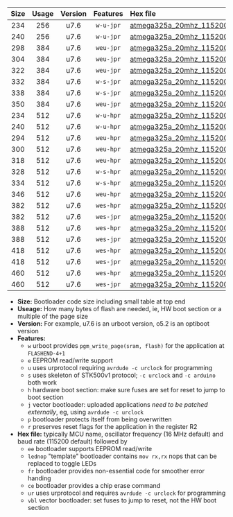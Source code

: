 |Size|Usage|Version|Features|Hex file|
|:-:|:-:|:-:|:-:|:--|
|234|256|u7.6|`w-u-jpr`|[atmega325a_20mhz_115200bps_ur_vbl.hex](https://raw.githubusercontent.com/stefanrueger/urboot/main//atmega325a_20mhz_115200bps_ur_vbl.hex)|
|240|256|u7.6|`w-u-jpr`|[atmega325a_20mhz_115200bps_lednop_ur_vbl.hex](https://raw.githubusercontent.com/stefanrueger/urboot/main//atmega325a_20mhz_115200bps_lednop_ur_vbl.hex)|
|298|384|u7.6|`weu-jpr`|[atmega325a_20mhz_115200bps_ee_ur_vbl.hex](https://raw.githubusercontent.com/stefanrueger/urboot/main//atmega325a_20mhz_115200bps_ee_ur_vbl.hex)|
|304|384|u7.6|`weu-jpr`|[atmega325a_20mhz_115200bps_ee_lednop_ur_vbl.hex](https://raw.githubusercontent.com/stefanrueger/urboot/main//atmega325a_20mhz_115200bps_ee_lednop_ur_vbl.hex)|
|322|384|u7.6|`weu-jpr`|[atmega325a_20mhz_115200bps_ee_lednop_fr_ur_vbl.hex](https://raw.githubusercontent.com/stefanrueger/urboot/main//atmega325a_20mhz_115200bps_ee_lednop_fr_ur_vbl.hex)|
|332|384|u7.6|`w-s-jpr`|[atmega325a_20mhz_115200bps_vbl.hex](https://raw.githubusercontent.com/stefanrueger/urboot/main//atmega325a_20mhz_115200bps_vbl.hex)|
|338|384|u7.6|`w-s-jpr`|[atmega325a_20mhz_115200bps_lednop_vbl.hex](https://raw.githubusercontent.com/stefanrueger/urboot/main//atmega325a_20mhz_115200bps_lednop_vbl.hex)|
|350|384|u7.6|`weu-jpr`|[atmega325a_20mhz_115200bps_ee_lednop_fr_ce_ur_vbl.hex](https://raw.githubusercontent.com/stefanrueger/urboot/main//atmega325a_20mhz_115200bps_ee_lednop_fr_ce_ur_vbl.hex)|
|234|512|u7.6|`w-u-hpr`|[atmega325a_20mhz_115200bps_ur.hex](https://raw.githubusercontent.com/stefanrueger/urboot/main//atmega325a_20mhz_115200bps_ur.hex)|
|240|512|u7.6|`w-u-hpr`|[atmega325a_20mhz_115200bps_lednop_ur.hex](https://raw.githubusercontent.com/stefanrueger/urboot/main//atmega325a_20mhz_115200bps_lednop_ur.hex)|
|294|512|u7.6|`weu-hpr`|[atmega325a_20mhz_115200bps_ee_ur.hex](https://raw.githubusercontent.com/stefanrueger/urboot/main//atmega325a_20mhz_115200bps_ee_ur.hex)|
|300|512|u7.6|`weu-hpr`|[atmega325a_20mhz_115200bps_ee_lednop_ur.hex](https://raw.githubusercontent.com/stefanrueger/urboot/main//atmega325a_20mhz_115200bps_ee_lednop_ur.hex)|
|318|512|u7.6|`weu-hpr`|[atmega325a_20mhz_115200bps_ee_lednop_fr_ur.hex](https://raw.githubusercontent.com/stefanrueger/urboot/main//atmega325a_20mhz_115200bps_ee_lednop_fr_ur.hex)|
|328|512|u7.6|`w-s-hpr`|[atmega325a_20mhz_115200bps.hex](https://raw.githubusercontent.com/stefanrueger/urboot/main//atmega325a_20mhz_115200bps.hex)|
|334|512|u7.6|`w-s-hpr`|[atmega325a_20mhz_115200bps_lednop.hex](https://raw.githubusercontent.com/stefanrueger/urboot/main//atmega325a_20mhz_115200bps_lednop.hex)|
|346|512|u7.6|`weu-hpr`|[atmega325a_20mhz_115200bps_ee_lednop_fr_ce_ur.hex](https://raw.githubusercontent.com/stefanrueger/urboot/main//atmega325a_20mhz_115200bps_ee_lednop_fr_ce_ur.hex)|
|382|512|u7.6|`wes-hpr`|[atmega325a_20mhz_115200bps_ee.hex](https://raw.githubusercontent.com/stefanrueger/urboot/main//atmega325a_20mhz_115200bps_ee.hex)|
|382|512|u7.6|`wes-jpr`|[atmega325a_20mhz_115200bps_ee_vbl.hex](https://raw.githubusercontent.com/stefanrueger/urboot/main//atmega325a_20mhz_115200bps_ee_vbl.hex)|
|388|512|u7.6|`wes-hpr`|[atmega325a_20mhz_115200bps_ee_lednop.hex](https://raw.githubusercontent.com/stefanrueger/urboot/main//atmega325a_20mhz_115200bps_ee_lednop.hex)|
|388|512|u7.6|`wes-jpr`|[atmega325a_20mhz_115200bps_ee_lednop_vbl.hex](https://raw.githubusercontent.com/stefanrueger/urboot/main//atmega325a_20mhz_115200bps_ee_lednop_vbl.hex)|
|418|512|u7.6|`wes-hpr`|[atmega325a_20mhz_115200bps_ee_lednop_fr.hex](https://raw.githubusercontent.com/stefanrueger/urboot/main//atmega325a_20mhz_115200bps_ee_lednop_fr.hex)|
|418|512|u7.6|`wes-jpr`|[atmega325a_20mhz_115200bps_ee_lednop_fr_vbl.hex](https://raw.githubusercontent.com/stefanrueger/urboot/main//atmega325a_20mhz_115200bps_ee_lednop_fr_vbl.hex)|
|460|512|u7.6|`wes-hpr`|[atmega325a_20mhz_115200bps_ee_lednop_fr_ce.hex](https://raw.githubusercontent.com/stefanrueger/urboot/main//atmega325a_20mhz_115200bps_ee_lednop_fr_ce.hex)|
|460|512|u7.6|`wes-jpr`|[atmega325a_20mhz_115200bps_ee_lednop_fr_ce_vbl.hex](https://raw.githubusercontent.com/stefanrueger/urboot/main//atmega325a_20mhz_115200bps_ee_lednop_fr_ce_vbl.hex)|

- **Size:** Bootloader code size including small table at top end
- **Useage:** How many bytes of flash are needed, ie, HW boot section or a multiple of the page size
- **Version:** For example, u7.6 is an urboot version, o5.2 is an optiboot version
- **Features:**
  + `w` urboot provides `pgm_write_page(sram, flash)` for the application at `FLASHEND-4+1`
  + `e` EEPROM read/write support
  + `u` uses urprotocol requiring `avrdude -c urclock` for programming
  + `s` uses skeleton of STK500v1 protocol; `-c urclock` and `-c arduino` both work
  + `h` hardware boot section: make sure fuses are set for reset to jump to boot section
  + `j` vector bootloader: uploaded applications *need to be patched externally*, eg, using `avrdude -c urclock`
  + `p` bootloader protects itself from being overwritten
  + `r` preserves reset flags for the application in the register R2
- **Hex file:** typically MCU name, oscillator frequency (16 MHz default) and baud rate (115200 default) followed by
  + `ee` bootloader supports EEPROM read/write
  + `lednop` "template" bootloader contains `mov rx,rx` nops that can be replaced to toggle LEDs
  + `fr` bootloader provides non-essential code for smoother error handing
  + `ce` bootloader provides a chip erase command
  + `ur` uses urprotocol and requires `avrdude -c urclock` for programming
  + `vbl` vector bootloader: set fuses to jump to reset, not the HW boot section
